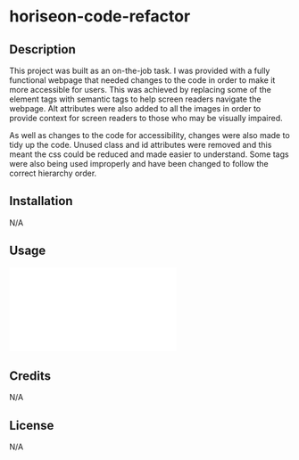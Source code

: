 # horiseon-code-refactor

## Description
This project was built as an on-the-job task. I was provided with a fully functional webpage that needed changes to the code in order to make it more accessible for users. This was achieved by replacing some of the element tags with semantic tags to help screen readers navigate the webpage. Alt attributes were also added to all the images in order to provide context for screen readers to those who may be visually impaired. 

As well as changes to the code for accessibility, changes were also made to tidy up the code. Unused class and id attributes were removed and this meant the css could be reduced and made easier to understand. Some  <h> tags were also being used improperly and have been changed to follow the correct hierarchy order. 

## Installation 
N/A

## Usage 
![Screenshot of working webpage](assets/images/screenshot.pdf)

## Credits
N/A

## License
N/A
